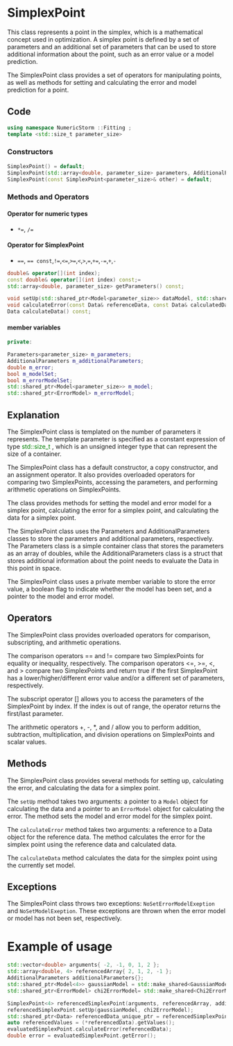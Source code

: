 # SimplexPoint

This class represents a point in the simplex, which is a mathematical concept used in optimization.
A simplex point is defined by a set of parameters and an additional set of parameters that can be used to store
additional information about the point, such as an error value or a model prediction.

The SimplexPoint class provides a set of operators for manipulating points, as well as methods for setting and
calculating the error and model prediction for a point.

## Code

```cpp
using namespace NumericStorm ::Fitting ;
template <std::size_t parameter_size>
```

### Constructors

```cpp
SimplexPoint() = default;
SimplexPoint(std::array<double, parameter_size> parameters, AdditionalParametersadditionalParameters);
SimplexPoint(const SimplexPoint<parameter_size>& other) = default;
```

### Methods and Operators

#### Operator for numeric types

- `*=`, `/=`

#### Operator for SimplexPoint

- `==`, `== const`,`!=`,`<=`,`>=`,`<`,`>`,`=`,`+=`,`-=`,`+`,`-`

```cpp
double& operator[](int index);
const double& operator[](int index) const;=
std::array<double, parameter_size> getParameters() const;

void setUp(std::shared_ptr<Model<parameter_size>> dataModel, std::shared_ptr<ErrorModel> errorModel);
void calculateError(const Data& referenceData, const Data& calculatedData);
Data calculateData() const;
```

#### member variables

```cpp
private:

Parameters<parameter_size> m_parameters;
AdditionalParameters m_additionalParameters;
double m_error;
bool m_modelSet;
bool m_errorModelSet;
std::shared_ptr<Model<parameter_size>> m_model;
std::shared_ptr<ErrorModel> m_errorModel;
```

## Explanation

The SimplexPoint class is templated on the number of parameters it represents. The template parameter is specified as a constant expression of type <span style= "color:green"> std::size_t
</span>, which is an unsigned integer type that can represent the size of a container.

The SimplexPoint class has a default constructor, a copy constructor, and an assignment operator. It also provides overloaded operators for comparing two SimplexPoints, accessing the parameters, and performing arithmetic operations on SimplexPoints.

The class provides methods for setting the model and error model for a simplex point, calculating the error for a simplex point, and calculating the data for a simplex point.

The SimplexPoint class uses the Parameters and AdditionalParameters classes to store the parameters and additional parameters, respectively. The Parameters class is a simple container class that stores the parameters as an array of doubles, while the AdditionalParameters class is a struct that stores additional information about the point needs to evaluate the Data in this point in space.

The SimplexPoint class uses a private member variable to store the error value, a boolean flag to indicate whether the model has been set, and a pointer to the model and error model.

## Operators

The SimplexPoint class provides overloaded operators for comparison, subscripting, and arithmetic operations.

The comparison operators == and != compare two SimplexPoints for equality or inequality, respectively. The comparison operators <=, >=, <, and > compare two SimplexPoints and return true if the first SimplexPoint has a lower/higher/different error value and/or a different set of parameters, respectively.

The subscript operator [] allows you to access the parameters of the SimplexPoint by index. If the index is out of range, the operator returns the first/last parameter.

The arithmetic operators +, -, \*, and / allow you to perform addition, subtraction, multiplication, and division operations on SimplexPoints and scalar values.

## Methods

The SimplexPoint class provides several methods for setting up, calculating the error, and calculating the data for a simplex point.

The `setUp` method takes two arguments: a pointer to a `Model` object for calculating the data and a pointer to an `ErrorModel` object for calculating the error. The method sets the model and error model for the simplex point.

The `calculateError` method takes two arguments: a reference to a Data object for the reference data. The method calculates the error for the simplex point using the reference data and calculated data.

The `calculateData` method calculates the data for the simplex point using the currently set model.

## Exceptions

The SimplexPoint class throws two exceptions: `NoSetErrorModelExeption` and `NoSetModelExeption`. These exceptions are thrown when the error model or model has not been set, respectively.

# Example of usage

```cpp
std::vector<double> arguments{ -2, -1, 0, 1, 2 };
std::array<double, 4> referencedArray{ 2, 1, 2, -1 };
AdditionalParameters additionalParameters{};
std::shared_ptr<Model<4>> gaussianModel = std::make_shared<GaussianModel>();
std::shared_ptr<ErrorModel> chi2ErrorModel= std::make_shared<Chi2ErrorModel>();

SimplexPoint<4> referencedSimplexPoint(arguments, referencedArray, additionalParameters);
referencedSimplexPoint.setUp(gaussianModel, chi2ErrorModel);
std::shared_ptr<Data> referencedData_unique_ptr = referencedSimplexPoint.calculateData();
auto referencedValues = (*referencedData).getValues();
evaluatedSimplexPoint.calculateError(referencedData);
double error = evaluatedSimplexPoint.getError();
```
